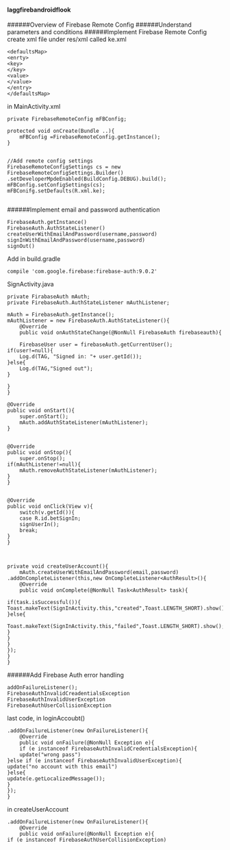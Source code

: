 #### laggfirebandroidflook
######Overview of Firebase Remote Config
######Understand parameters and conditions
######Implement Firebase Remote Config
create xml file under res/xml called ke.xml
```
<defaultsMap>
<enrty>
<key>
</key>
<value>
</value>
</entry>
</defaultsMap>
```
in MainActivity.xml
```
private FirebaseRemoteConfig mFBConfig;

protected void onCreate(Bundle ..){
	mFBConfig =FirebaseRemoteConfig.getInstance();
}


//Add remote config settings
FirebaseRemoteConfigSettings cs = new FirebaseRemoteConfigSettings.Builder()
.setDeveloperMpdeEnabled(BuildConfig.DEBUG).build();
mFBConfig.setConfigSettings(cs);
mFBConifg.setDefaults(R.xml.ke);


```





######Implement email and password authentication
```
FirebaseAuth.getInstance()
FirebaseAuth.AuthStateListener()
createUserWithEmailAndPassword(username,password)
signInWithEmailAndPassword(username,password)
signOut()
```
Add in build.gradle
```
compile 'com.google.firebase:firebase-auth:9.0.2'
```

SignActivity.java
```
private FirabaseAuth mAuth;
private FirebaseAuth.AuthStateListener mAuthListener;

mAuth = FirebaseAuth.getInstance();
mAuthListener = new FirebaseAuth.AuthStateListener(){
	@Override
	public void onAuthStateChange(@NonNull FirebaseAuth firebaseauth){

	FirebaseUser user = firebaseAuth.getCurrentUser();
if(user!=null){
	Log.d(TAG, "Signed in: "+ user.getId());
}else{
	Log.d(TAG,"Signed out");
}

}
}

@Override
public void onStart(){
	super.onStart();
	mAuth.addAuthStateListener(mAuthListener);
}


@Override
public void onStop(){
	super.onStop();
if(mAuthListener!=null){
	mAuth.removeAuthStateListener(mAuthListener);
}
}


@Override
public void onClick(View v){
	switch(v.getId()){
	case R.id.betSignIn;
	signUserIn();
	break;
}
}



private void createUserAccount(){
	mAuth.createUserWithEmailAndPassword(email,password)
.addOnCompleteListener(this,new OnCompleteListener<AuthResult>(){
	@Override
	public void onComplete(@NonNull Task<AuthResult> task){

if(task.isSuccessful()){
Toast.makeText(SignInActivity.this,"created",Toast.LENGTH_SHORT).show();
}else{

Toast.makeText(SignInActivity.this,"failed",Toast.LENGTH_SHORT).show();
}
}
}
});
}
}
```

######Add Firebase Auth error handling
```
addOnFailureListener();
FirebaseAuthInvalidCreadentialsException
FirebaseAuthInvalidUserException
FirebaseAuthUserCollisionException
```
last code, in loginAccoubt()
```
.addOnFailureListener(new OnFailureListener(){
	@Override
	public void onFailure(@NonNull Exception e){
	if (e instanceof FirebaseAuthInvalidCredentialsException){
	update("wrong pass")
}else if (e instanceof FirebaseAuthInvalidUserException){
update("no account with this email")
}else{
update(e.getLocalizedMessage());
}
});
}

```
in createUserAccount
```
.addOnFailureListener(new OnFailureListener(){
	@Override
	public void onFailure(@NonNull Exception e){
if (e instanceof FirebaseAuthUserCollisionException)
```
